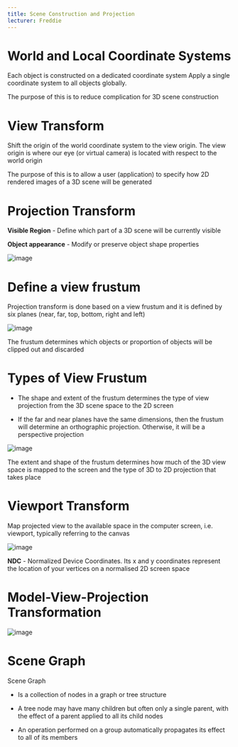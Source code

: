 ```yaml
---
title: Scene Construction and Projection
lecturer: Freddie
---
```


# World and Local Coordinate Systems

<Definition name="Local Coordinates">
Each object is constructed on a dedicated coordinate system
</Definition>

<Definition name="World Coordinates">
Apply a single coordinate system to all objects globally.
</Definition>

The purpose of this is to reduce complication for 3D scene construction

# View Transform

Shift the origin of the world coordinate system to the view origin. The
view origin is where our eye (or virtual camera) is located with respect
to the world origin

The purpose of this is to allow a user (application) to specify how 2D
rendered images of a 3D scene will be generated

# Projection Transform

**Visible Region** - Define which part of a 3D scene will be currently
visible

**Object appearance** - Modify or preserve object shape properties

![image](/img/Year_2/Software_Methodologies/Computer_Graphics/Scene/Projection_Transform.webp)

# Define a view frustum

Projection transform is done based on a view frustum and it is defined
by six planes (near, far, top, bottom, right and left)

![image](/img/Year_2/Software_Methodologies/Computer_Graphics/Scene/View_Frustum.webp)

The frustum determines which objects or proportion of objects will be clipped out and discarded

# Types of View Frustum

-   The shape and extent of the frustum determines the type of view
    projection from the 3D scene space to the 2D screen

-   If the far and near planes have the same dimensions, then the
    frustum will determine an orthographic projection. Otherwise, it
    will be a perspective projection

![image](/img/Year_2/Software_Methodologies/Computer_Graphics/Scene/Frustum_Shape.webp)

The extent and shape of the frustum determines how much of the 3D view space is mapped to the screen and the type of 3D to 2D projection that takes place

# Viewport Transform

Map projected view to the available space in the computer screen, i.e.
viewport, typically referring to the canvas

![image](/img/Year_2/Software_Methodologies/Computer_Graphics/Scene/Viewport_Transform.webp)

**NDC** - Normalized Device Coordinates. Its x and y coordinates
represent the location of your vertices on a normalised 2D screen space

# Model-View-Projection Transformation

![image](/img/Year_2/Software_Methodologies/Computer_Graphics/Scene/Model-View-Projection_Transformation.webp)

# Scene Graph

Scene Graph

-   Is a collection of nodes in a graph or tree structure

-   A tree node may have many children but often only a single parent,
    with the effect of a parent applied to all its child nodes

-   An operation performed on a group automatically propagates its
    effect to all of its members

